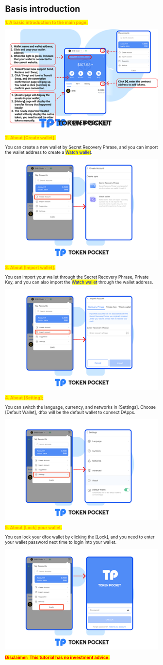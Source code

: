 # Basis introduction

<mark style="color:orange;">**1. A basic introduction to the main page.**</mark>

![](<../../.gitbook/assets/Group 18969.png>)

<mark style="color:orange;">**2. About \[Create wallet].**</mark>

You can create a new wallet by Secret Recovery Phrase, and you can import the wallet address to create a <mark style="color:blue;">Watch wallet</mark>.

![](<../../.gitbook/assets/Group 18970.png>)

<mark style="color:orange;">**3. About \[Import wallet].**</mark>

You can import your wallet through the Secret Recovery Phrase, Private Key, and you can also import the <mark style="color:blue;">Watch wallet</mark> through the wallet address.

![](<../../.gitbook/assets/Group 18971.png>)

<mark style="color:orange;">**4. About \[Setting];**</mark>

You can switch the language, currency, and networks in \[Settings]. Choose \[Default Wallet], dfox will be the default wallet to connect DApps.

![](<../../.gitbook/assets/Group 18960.png>)

<mark style="color:orange;">**5. About \[Lock] your wallet.**</mark>

You can lock your dfox wallet by clicking the \[Lock], and you need to enter your wallet password next time to login into your wallet.

![](<../../.gitbook/assets/Group 18959.png>)

<mark style="color:red;">**Disclaimer: This tutorial has no investment advice.**</mark>
